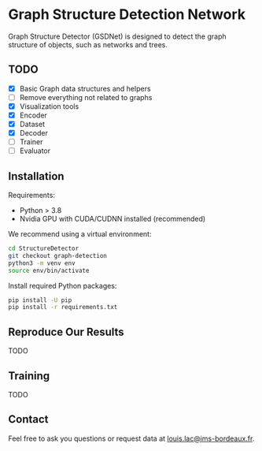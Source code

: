 # Graph Structure Detection Network
Graph Structure Detector (GSDNet) is designed to detect the graph structure of objects, such as networks and trees.

## TODO
- [x] Basic Graph data structures and helpers
- [ ] Remove everything not related to graphs
- [x] Visualization tools
- [x] Encoder
- [x] Dataset
- [x] Decoder
- [ ] Trainer
- [ ] Evaluator

## Installation
Requirements:
- Python > 3.8
- Nvidia GPU with CUDA/CUDNN installed (recommended)

We recommend using a virtual environment:
```zsh
cd StructureDetector
git checkout graph-detection
python3 -m venv env
source env/bin/activate
```

Install required Python packages:
```zsh
pip install -U pip
pip install -r requirements.txt
```

## Reproduce Our Results
TODO

## Training
TODO

## Contact
Feel free to ask you questions or request data at louis.lac@ims-bordeaux.fr.
